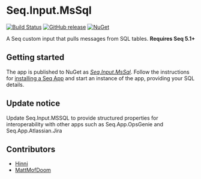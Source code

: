 # Seq.Input.MsSql

[![Build Status](https://dev.azure.com/hinnipipe/Github%20Pipeline/_apis/build/status/Hinni.seq-input-mssql?branchName=master)](https://dev.azure.com/hinnipipe/Github%20Pipeline/_build/latest?definitionId=7&branchName=master)
[![GitHub release](https://img.shields.io/github/release/Hinni/seq-input-mssql.svg)](https://github.com/Hinni/seq-input-mssql/releases)
[![NuGet](https://img.shields.io/nuget/v/Seq.Input.MSSql.svg)](https://www.nuget.org/packages/Seq.Input.MSSql/)

A Seq custom input that pulls messages from SQL tables. **Requires Seq 5.1+**

## Getting started

The app is published to NuGet as [_Seq.Input.MsSql_](https://nuget.org/packages/Seq.Input.MsSql). Follow the instructions for [installing a Seq App](https://docs.datalust.co/docs/installing-seq-apps) and start an instance of the app, providing your SQL details.

## Update notice

Update Seq.Input.MSSQL to provide structured properties for interoperability with other apps such as Seq.App.OpsGenie and Seq.App.Atlassian.Jira

## Contributors

- [Hinni](https://github.com/Hinni)
- [MattMofDoom](https://github.com/MattMofDoom)

